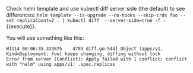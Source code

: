 Check helm template and use kubectl diff server side (the default) to see differences: `helm template --is-upgrade --no-hooks --skip-crds foo --set replicaCount=2 . | kubectl diff  --server-side=true -f -`{{execute}}.

You will see something like this:

```
W1114 08:06:35.333875    4789 diff.go:544] Object (apps/v1, Kind=Deployment: foo) keeps changing, diffing without lock
Error from server (Conflict): Apply failed with 1 conflict: conflict with "helm" using apps/v1: .spec.replicas
```
